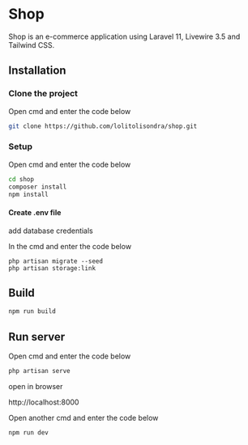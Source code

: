 # Shop

Shop is an e-commerce application using Laravel 11, Livewire 3.5 and Tailwind CSS.

## Installation

### Clone the project
Open cmd and enter the code below
```bash
git clone https://github.com/lolitolisondra/shop.git
```
### Setup

Open cmd and enter the code below

```bash
cd shop
composer install
npm install
```
#### Create .env file
add database credentials

In the cmd and enter the code below

```
php artisan migrate --seed
php artisan storage:link
```


## Build

```bash
npm run build
```

## Run server

Open cmd and enter the code below
```bash
php artisan serve
```
open in browser

http://localhost:8000

Open another cmd and enter the code below

```bash
npm run dev
```
